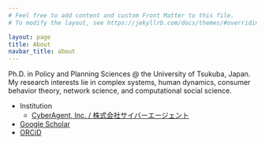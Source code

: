 ```yaml
---
# Feel free to add content and custom Front Matter to this file.
# To modify the layout, see https://jekyllrb.com/docs/themes/#overriding-theme-defaults

layout: page
title: About
navbar_title: about
---
```


Ph.D. in Policy and Planning Sciences @ the University of Tsukuba, Japan. My research interests lie in complex systems, human dynamics, consumer behavior theory, network science, and computational social science.

- Institution
  - [CyberAgent, Inc. / 株式会社サイバーエージェント](https://www.cyberagent.co.jp/techinfo/labo/profile/id=23941)
- [Google Scholar](https://scholar.google.co.jp/citations?user=f3E9uncAAAAJ)
- [ORCiD](https://orcid.org/0000-0003-0821-388X)